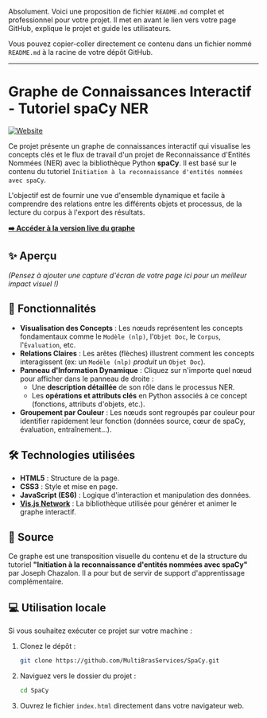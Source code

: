 Absolument. Voici une proposition de fichier `README.md` complet et professionnel pour votre projet. Il met en avant le lien vers votre page GitHub, explique le projet et guide les utilisateurs.

Vous pouvez copier-coller directement ce contenu dans un fichier nommé `README.md` à la racine de votre dépôt GitHub.

---

# Graphe de Connaissances Interactif - Tutoriel spaCy NER

[![Website](https://img.shields.io/badge/Accéder_au_graphe-Live-blue?style=for-the-badge)](https://multibrasservices.github.io/SpaCy/)

Ce projet présente un graphe de connaissances interactif qui visualise les concepts clés et le flux de travail d'un projet de Reconnaissance d'Entités Nommées (NER) avec la bibliothèque Python **spaCy**. Il est basé sur le contenu du tutoriel `Initiation à la reconnaissance d'entités nommées avec spaCy`.

L'objectif est de fournir une vue d'ensemble dynamique et facile à comprendre des relations entre les différents objets et processus, de la lecture du corpus à l'export des résultats.

**[➡️ Accéder à la version live du graphe](https://multibrasservices.github.io/SpaCy/)**

## ✨ Aperçu

*(Pensez à ajouter une capture d'écran de votre page ici pour un meilleur impact visuel !)*



## 🚀 Fonctionnalités

*   **Visualisation des Concepts** : Les nœuds représentent les concepts fondamentaux comme le `Modèle (nlp)`, l'`Objet Doc`, le `Corpus`, l'`Évaluation`, etc.
*   **Relations Claires** : Les arêtes (flèches) illustrent comment les concepts interagissent (ex: un `Modèle (nlp)` *produit* un `Objet Doc`).
*   **Panneau d'Information Dynamique** : Cliquez sur n'importe quel nœud pour afficher dans le panneau de droite :
    *   Une **description détaillée** de son rôle dans le processus NER.
    *   Les **opérations et attributs clés** en Python associés à ce concept (fonctions, attributs d'objets, etc.).
*   **Groupement par Couleur** : Les nœuds sont regroupés par couleur pour identifier rapidement leur fonction (données source, cœur de spaCy, évaluation, entraînement...).

## 🛠️ Technologies utilisées

*   **HTML5** : Structure de la page.
*   **CSS3** : Style et mise en page.
*   **JavaScript (ES6)** : Logique d'interaction et manipulation des données.
*   **[Vis.js Network](https://visjs.github.io/vis-network/docs/network/)** : La bibliothèque utilisée pour générer et animer le graphe interactif.

## 📄 Source

Ce graphe est une transposition visuelle du contenu et de la structure du tutoriel **"Initiation à la reconnaissance d'entités nommées avec spaCy"** par Joseph Chazalon. Il a pour but de servir de support d'apprentissage complémentaire.

## 💻 Utilisation locale

Si vous souhaitez exécuter ce projet sur votre machine :

1.  Clonez le dépôt :
    ```bash
    git clone https://github.com/MultiBrasServices/SpaCy.git
    ```
2.  Naviguez vers le dossier du projet :
    ```bash
    cd SpaCy
    ```
3.  Ouvrez le fichier `index.html` directement dans votre navigateur web.